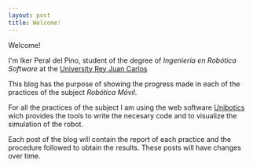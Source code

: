 ```yaml
---
layout: post
title: Welcome!
---
```


Welcome!

I'm Iker Peral del Pino, student of the degree of *Ingenieria en Robótica Software* at the [University Rey Juan Carlos](https://www.urjc.es/) 

This blog has the purpose of showing the progress made in each of the practices of the subject *Robótica Móvil*.

For all the practices of the subject I am using the web software [Unibotics](https://unibotics.org/) wich provides the tools to write the necesary code and to visualize the simulation of the robot.

Each post of the blog will contain the report of each practice and the procedure followed to obtain the results. These posts will have changes over time.